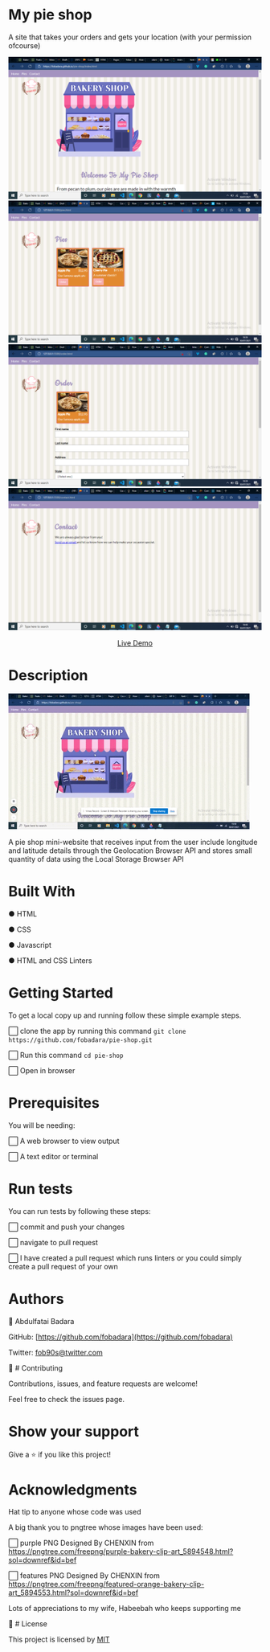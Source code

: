 # My pie shop

A site that takes your orders and gets your location (with your permission ofcourse)

![screenshot](images/homepage.png)
![screenshot](images/screenshot-pies.png)
![screenshot](images/screenshot-order.png)
![screenshot](images/screenshot-contact.png)

<div align="center"><a href="https://fobadara.github.io/pie-shop" text="bold">Live Demo</a></div>

# Description

![screenshot](images/pie-shop.gif)

A pie shop mini-website that receives input from the user include longitude and latitude details through the Geolocation Browser API and stores small quantity of data using the Local Storage Browser API

# Built With

● HTML

● CSS

● Javascript

● HTML and CSS Linters

# Getting Started

To get a local copy up and running follow these simple example steps.

⬜ clone the app by running this command `git clone https://github.com/fobadara/pie-shop.git`

⬜ Run this command `cd pie-shop`

⬜ Open in browser

# Prerequisites

You will be needing:

⬜ A web browser to view output

⬜ A text editor or terminal

# Run tests

You can run tests by following these steps:

⬜ commit and push your changes

⬜ navigate to pull request

⬜ I have created a pull request which runs linters or you could simply create a pull request of your own

# Authors

👤 Abdulfatai Badara

GitHub: [https://github.com/fobadara](https://github.com/fobadara)

Twitter: fob90s@twitter.com

🤝 # Contributing

Contributions, issues, and feature requests are welcome!

Feel free to check the issues page.

# Show your support

Give a ⭐️ if you like this project!

# Acknowledgments

Hat tip to anyone whose code was used

A big thank you to pngtree whose images have been used:

⬜ purple PNG Designed By CHENXIN from https://pngtree.com/freepng/purple-bakery-clip-art_5894548.html?sol=downref&id=bef

⬜ features PNG Designed By CHENXIN from https://pngtree.com/freepng/featured-orange-bakery-clip-art_5894553.html?sol=downref&id=bef

Lots of appreciations to my wife, Habeebah who keeps supporting me

📝 # License

This project is licensed by [MIT](LICENSE)

